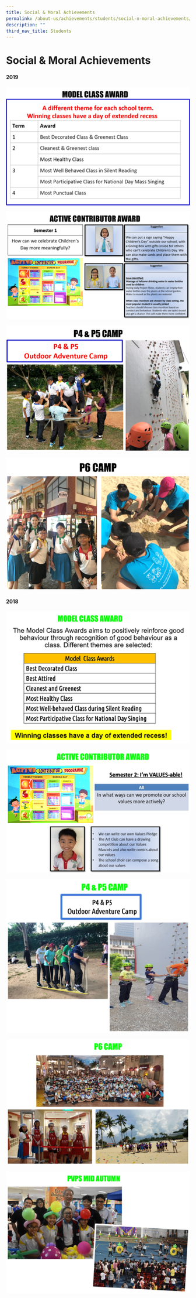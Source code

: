 ```yaml
---
title: Social & Moral Achievements
permalink: /about-us/achievements/students/social-n-moral-achievements/
description: ""
third_nav_title: Students
---
```


# **Social & Moral Achievements**

#### 2019

![](/images/Picture21.png)

![](/images/Picture22.png)

![](/images/Picture23.png)

![](/images/Picture24.png)

#### 2018

![](/images/Picture30.png)

![](/images/Picture31.png)

![](/images/Picture32.png)

![](/images/Picture33.png)

![](/images/Picture37.png)